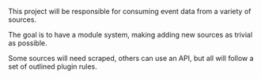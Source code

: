 This project will be responsible for consuming event data from a variety of sources.

The goal is to have a module system, making adding new sources as trivial as possible.

Some sources will need scraped, others can use an API, but all will follow a set of outlined plugin rules.
